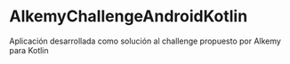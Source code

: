 # AlkemyChallengeAndroidKotlin
 Aplicación desarrollada como solución al challenge propuesto por Alkemy para Kotlin
